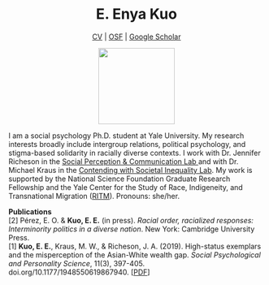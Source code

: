 <h1 align="center">E. Enya Kuo</h1>
<p align="center">
  <a href="https://app.box.com/s/hhpgcxiuxolhjeoso5pp7jitq80bmk6f">CV</a> | 
  <a href="https://osf.io/zc96s/">OSF</a> | 
  <a href="https://scholar.google.com/citations?user=whztlp8AAAAJ&hl=en&oi=ao">Google Scholar</a></p>

<p align="center"><img src="https://pbs.twimg.com/profile_images/1391161340547321859/Zez-tlzP_400x400.jpg" width="150"></p>

<p>I am a social psychology Ph.D. student at Yale University. My research interests broadly include intergroup relations, political psychology, and stigma-based solidarity in racially diverse contexts. I work with Dr.  Jennifer Richeson in the <a href="https://spcl.yale.edu/">Social Perception & Communication Lab </a> and with Dr. Michael Kraus in the <a href="https://www.csinequality.com/">Contending with Societal Inequality Lab</a>. My work is supported by the National Science Foundation Graduate Research Fellowship and the Yale Center for the Study of Race, Indigeneity, and Transnational Migration (<a href="https://ritm.yale.edu/">RITM</a>). Pronouns: she/her.</p>

<b>Publications</b> 
<br>
[2] Pérez, E. O. & <b>Kuo, E. E.</b> (in press). <i>Racial order, racialized responses: Interminority politics in a diverse nation</i>. New York: Cambridge University Press.
<br>
[1] <b>Kuo, E. E.</b>, Kraus, M. W., & Richeson, J. A. (2019). High-status exemplars and the misperception of the Asian-White wealth gap. <i>Social Psychological and Personality Science</i>, 11(3), 397-405. doi.org/10.1177/1948550619867940. [<a href="https://spcl.yale.edu/sites/default/files/files/Kuo_etal2019SPPS.pdf">PDF</a>]
